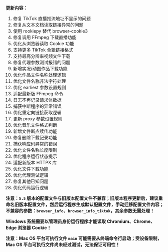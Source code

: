 **更新内容：**

1. 修复 TikTok 直播推流地址不显示的问题
2. 修复从文本文档读取链接异常的问题
3. 使用 rookiepy 替代 browser-cookie3
4. 修复调用 FFmpeg 下载直播功能
5. 优化从浏览器读取 Cookie 功能
6. 支持更多 TikTok 合辑链接格式
7. 支持最高分辨率视频文件下载
8. 修复代理参数测试报错的问题
9. 新增实况/动图作品下载功能
10. 优化作品文件名称处理逻辑
11. 优化文件名称非法字符处理
12. 优化 earliest 参数设置规则
13. 适配最新版 FFmpeg 命令
14. 日志不再记录请求体数据
15. 捕获中断程序的异常错误
16. 优化重定向链接获取逻辑
17. 更新 proxy 参数设置规则
18. 优化音乐文件格式判断
19. 新增文件断点续传功能
20. 修复删除下载记录功能
21. 捕获响应码异常的错误
22. 优化文件名称长度限制
23. 优化程序运行状态提示
24. 适配新版本 HTTPX 库
25. 优化文件下载功能
26. 优化代理测试逻辑
27. 修复其他已知问题
28. 优化代码运行逻辑

<p><strong>注意：<code>5.5</code> 版本的配置文件与旧版本配置文件不兼容；旧版本程序更新后，建议重命名旧版本配置文件，然后运行程序生成默认配置文件，手动迁移配置文件内容；不兼容的参数：<code>browser_info</code>、<code>browser_info_tiktok</code>，其余参数无需处理！</strong></p>

<p><strong>Windows 系统需要以管理员身份运行程序才能读取 Chromium、Chrome、Edge 浏览器 Cookie！</strong></p>

<p><strong>注意：Mac OS 平台可执行文件 <code>main</code> 可能需要从终端命令行启动；受设备限制，Mac OS 平台可执行文件尚未经过测试，无法保证可用性！</strong></p>
